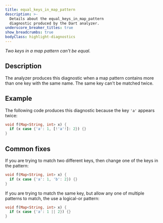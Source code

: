 ```yaml
---
title: equal_keys_in_map_pattern
description: >-
  Details about the equal_keys_in_map_pattern
  diagnostic produced by the Dart analyzer.
underscore_breaker_titles: true
show_breadcrumbs: true
bodyClass: highlight-diagnostics
---
```


_Two keys in a map pattern can't be equal._

## Description

The analyzer produces this diagnostic when a map pattern contains more
than one key with the same name. The same key can't be matched twice.

## Example

The following code produces this diagnostic because the key `'a'` appears
twice:

```dart
void f(Map<String, int> x) {
  if (x case {'a': 1, [!'a'!]: 2}) {}
}
```

## Common fixes

If you are trying to match two different keys, then change one of the keys
in the pattern:

```dart
void f(Map<String, int> x) {
  if (x case {'a': 1, 'b': 2}) {}
}
```

If you are trying to match the same key, but allow any one of multiple
patterns to match, the use a logical-or pattern:

```dart
void f(Map<String, int> x) {
  if (x case {'a': 1 || 2}) {}
}
```
